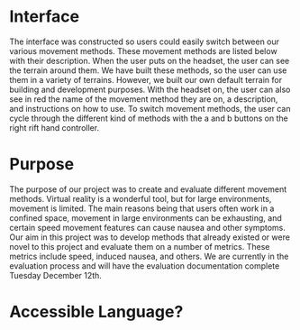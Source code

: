 # Interface

The interface was constructed so users could easily switch between our various movement methods. These movement methods are listed below with their description. When the user puts on the headset, the user can see the terrain around them. We have built these methods, so the user can use them in a variety of terrains. However, we built our own default terrain for building and development purposes. With the headset on, the user can also see in red the name of the movement method they are on, a description, and instructions on how to use. To switch movement methods, the user can cycle through the different kind of methods with the a and b buttons on the right rift hand controller.



# Purpose

The purpose of our project was to create and evaluate different movement methods. Virtual reality is a wonderful tool, but for large environments, movement is limited. The main reasons being that users often work in a  confined space, movement in large environments can be exhausting, and certain speed movement features can cause nausea and other symptoms. Our aim in this project was to develop methods that already existed or were novel to this project and evaluate them on a number of metrics. These metrics include speed, induced nausea, and others. We are currently in the evaluation process and will have the evaluation documentation complete Tuesday December 12th.

# Accessible Language?

